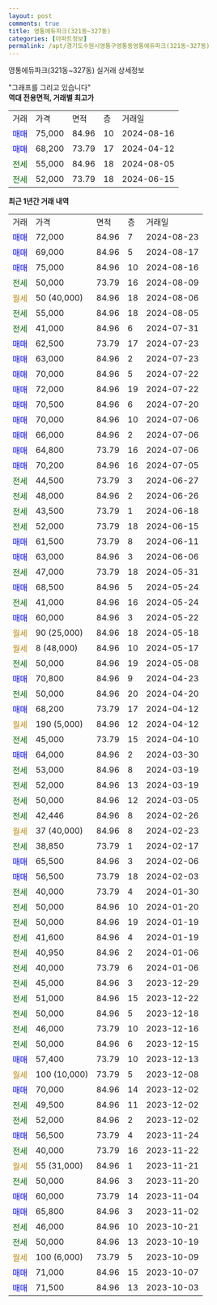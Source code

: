 ```yaml
---
layout: post
comments: true
title: 영통에듀파크(321동~327동)
categories: [아파트정보]
permalink: /apt/경기도수원시영통구영통동영통에듀파크(321동~327동)
---
```


영통에듀파크(321동~327동) 실거래 상세정보

<script type="text/javascript">
  google.charts.load('current', {'packages':['line', 'corechart']});
  google.charts.setOnLoadCallback(drawChart);

  function drawChart() {
    var data = new google.visualization.DataTable();
    data.addColumn('date', '거래일');
    data.addColumn('number', "매매");
    data.addColumn('number', "전세");
    data.addColumn('number', "전매");

    data.addRows([[new Date(Date.parse("2024-08-23")), 72000, null, null], [new Date(Date.parse("2024-08-17")), 69000, null, null], [new Date(Date.parse("2024-08-16")), 75000, null, null], [new Date(Date.parse("2024-08-09")), null, 50000, null], [new Date(Date.parse("2024-08-06")), null, null, null], [new Date(Date.parse("2024-08-05")), null, 55000, null], [new Date(Date.parse("2024-07-31")), null, 41000, null], [new Date(Date.parse("2024-07-23")), 62500, null, null], [new Date(Date.parse("2024-07-23")), 63000, null, null], [new Date(Date.parse("2024-07-22")), 70000, null, null], [new Date(Date.parse("2024-07-22")), 72000, null, null], [new Date(Date.parse("2024-07-20")), 70500, null, null], [new Date(Date.parse("2024-07-06")), 70000, null, null], [new Date(Date.parse("2024-07-06")), 66000, null, null], [new Date(Date.parse("2024-07-06")), 64800, null, null], [new Date(Date.parse("2024-07-05")), 70200, null, null], [new Date(Date.parse("2024-06-27")), null, 44500, null], [new Date(Date.parse("2024-06-26")), null, 48000, null], [new Date(Date.parse("2024-06-18")), null, 43500, null], [new Date(Date.parse("2024-06-15")), null, 52000, null], [new Date(Date.parse("2024-06-11")), 61500, null, null], [new Date(Date.parse("2024-06-06")), 63000, null, null], [new Date(Date.parse("2024-05-31")), null, 47000, null], [new Date(Date.parse("2024-05-24")), 68500, null, null], [new Date(Date.parse("2024-05-24")), null, 41000, null], [new Date(Date.parse("2024-05-22")), 60000, null, null], [new Date(Date.parse("2024-05-18")), null, null, null], [new Date(Date.parse("2024-05-17")), null, null, null], [new Date(Date.parse("2024-05-08")), null, 50000, null], [new Date(Date.parse("2024-04-23")), 70800, null, null], [new Date(Date.parse("2024-04-20")), null, 50000, null], [new Date(Date.parse("2024-04-12")), 68200, null, null], [new Date(Date.parse("2024-04-12")), null, null, null], [new Date(Date.parse("2024-04-10")), null, 45000, null], [new Date(Date.parse("2024-03-30")), 64000, null, null], [new Date(Date.parse("2024-03-19")), null, 53000, null], [new Date(Date.parse("2024-03-19")), null, 52000, null], [new Date(Date.parse("2024-03-05")), null, 50000, null], [new Date(Date.parse("2024-02-26")), null, 42446, null], [new Date(Date.parse("2024-02-23")), null, null, null], [new Date(Date.parse("2024-02-17")), null, 38850, null], [new Date(Date.parse("2024-02-06")), 65500, null, null], [new Date(Date.parse("2024-02-03")), 56500, null, null], [new Date(Date.parse("2024-01-30")), null, 40000, null], [new Date(Date.parse("2024-01-20")), null, 50000, null], [new Date(Date.parse("2024-01-19")), null, 50000, null], [new Date(Date.parse("2024-01-19")), null, 41600, null], [new Date(Date.parse("2024-01-06")), null, 40950, null], [new Date(Date.parse("2024-01-06")), null, 40000, null], [new Date(Date.parse("2023-12-29")), null, 45000, null], [new Date(Date.parse("2023-12-22")), null, 51000, null], [new Date(Date.parse("2023-12-18")), null, 50000, null], [new Date(Date.parse("2023-12-16")), null, 46000, null], [new Date(Date.parse("2023-12-15")), null, 50000, null], [new Date(Date.parse("2023-12-13")), 57400, null, null], [new Date(Date.parse("2023-12-08")), null, null, null], [new Date(Date.parse("2023-12-02")), 70000, null, null], [new Date(Date.parse("2023-12-02")), null, 49500, null], [new Date(Date.parse("2023-12-02")), null, 52000, null], [new Date(Date.parse("2023-11-24")), 56500, null, null], [new Date(Date.parse("2023-11-22")), null, 40000, null], [new Date(Date.parse("2023-11-21")), null, null, null], [new Date(Date.parse("2023-11-20")), null, 50000, null], [new Date(Date.parse("2023-11-04")), 60000, null, null], [new Date(Date.parse("2023-11-02")), 65800, null, null], [new Date(Date.parse("2023-10-21")), null, 46000, null], [new Date(Date.parse("2023-10-19")), null, 50000, null], [new Date(Date.parse("2023-10-09")), null, null, null], [new Date(Date.parse("2023-10-07")), 71000, null, null], [new Date(Date.parse("2023-10-03")), 71500, null, null]]);

    var options = {
      hAxis: {
        format: 'yyyy/MM/dd'
      },    
      lineWidth: 0,
      pointsVisible: true,    
      title: '최근 1년간 유형별 실거래가 분포',
      legend: { position: 'bottom' }
    };

    var formatter = new google.visualization.NumberFormat({pattern:'###,###'} );
    formatter.format(data, 1);
    formatter.format(data, 2);
    
    setTimeout(function() {
        var chart = new google.visualization.LineChart(document.getElementById('columnchart_material'));
        chart.draw(data, (options));
        document.getElementById('loading').style.display = 'none';
    }, 200);
  }
</script>


<div id="loading" style="z-index:20; display: block; margin-left: 0px">"그래프를 그리고 있습니다"</div>
<div id="columnchart_material" style="width: 95%; margin-left: 0px; display: block"></div>
<!-- contents start -->
<b>역대 전용면적, 거래별 최고가</b>
<table class="sortable">
    <tr>
      <td>거래</td>
      <td>가격</td>
      <td>면적</td>
      <td>층</td>
      <td>거래일</td>
    </tr>
        <tr>
          <td><a style="color: blue">매매</a></td>
          <td>75,000</td>
          <td>84.96</td>
          <td>10</td>
          <td>2024-08-16</td>
        </tr>            <tr>
          <td><a style="color: blue">매매</a></td>
          <td>68,200</td>
          <td>73.79</td>
          <td>17</td>
          <td>2024-04-12</td>
        </tr>        
        <tr>
              <td><a style="color: darkgreen">전세</a></td>
              <td>55,000</td>
              <td>84.96</td>
              <td>18</td>
              <td>2024-08-05</td>
            </tr>            <tr>
              <td><a style="color: darkgreen">전세</a></td>
              <td>52,000</td>
              <td>73.79</td>
              <td>18</td>
              <td>2024-06-15</td>
            </tr>        
    
</table>

<b>최근 1년간 거래 내역</b>

<table class="sortable">
    <tr>
      <td>거래</td>
      <td>가격</td>
      <td>면적</td>
      <td>층</td>
      <td>거래일</td>
    </tr>
    <tr>
      <td><a style="color: blue">매매</a></td>
      <td>72,000</td>
      <td>84.96</td>
      <td>7</td>
      <td>2024-08-23</td>
    </tr>          <tr>
      <td><a style="color: blue">매매</a></td>
      <td>69,000</td>
      <td>84.96</td>
      <td>5</td>
      <td>2024-08-17</td>
    </tr>          <tr>
      <td><a style="color: blue">매매</a></td>
      <td>75,000</td>
      <td>84.96</td>
      <td>10</td>
      <td>2024-08-16</td>
    </tr>          <tr>
      <td><a style="color: darkgreen">전세</a></td>
      <td>50,000</td>
      <td>73.79</td>
      <td>16</td>
      <td>2024-08-09</td>
    </tr>          <tr>
      <td><a style="color: darkgoldenrod">월세</a></td>
      <td>50 (40,000)</td>
      <td>84.96</td>
      <td>18</td>
      <td>2024-08-06</td>
    </tr>          <tr>
      <td><a style="color: darkgreen">전세</a></td>
      <td>55,000</td>
      <td>84.96</td>
      <td>18</td>
      <td>2024-08-05</td>
    </tr>          <tr>
      <td><a style="color: darkgreen">전세</a></td>
      <td>41,000</td>
      <td>84.96</td>
      <td>6</td>
      <td>2024-07-31</td>
    </tr>          <tr>
      <td><a style="color: blue">매매</a></td>
      <td>62,500</td>
      <td>73.79</td>
      <td>17</td>
      <td>2024-07-23</td>
    </tr>          <tr>
      <td><a style="color: blue">매매</a></td>
      <td>63,000</td>
      <td>84.96</td>
      <td>2</td>
      <td>2024-07-23</td>
    </tr>          <tr>
      <td><a style="color: blue">매매</a></td>
      <td>70,000</td>
      <td>84.96</td>
      <td>5</td>
      <td>2024-07-22</td>
    </tr>          <tr>
      <td><a style="color: blue">매매</a></td>
      <td>72,000</td>
      <td>84.96</td>
      <td>19</td>
      <td>2024-07-22</td>
    </tr>          <tr>
      <td><a style="color: blue">매매</a></td>
      <td>70,500</td>
      <td>84.96</td>
      <td>6</td>
      <td>2024-07-20</td>
    </tr>          <tr>
      <td><a style="color: blue">매매</a></td>
      <td>70,000</td>
      <td>84.96</td>
      <td>10</td>
      <td>2024-07-06</td>
    </tr>          <tr>
      <td><a style="color: blue">매매</a></td>
      <td>66,000</td>
      <td>84.96</td>
      <td>2</td>
      <td>2024-07-06</td>
    </tr>          <tr>
      <td><a style="color: blue">매매</a></td>
      <td>64,800</td>
      <td>73.79</td>
      <td>16</td>
      <td>2024-07-06</td>
    </tr>          <tr>
      <td><a style="color: blue">매매</a></td>
      <td>70,200</td>
      <td>84.96</td>
      <td>16</td>
      <td>2024-07-05</td>
    </tr>          <tr>
      <td><a style="color: darkgreen">전세</a></td>
      <td>44,500</td>
      <td>73.79</td>
      <td>3</td>
      <td>2024-06-27</td>
    </tr>          <tr>
      <td><a style="color: darkgreen">전세</a></td>
      <td>48,000</td>
      <td>84.96</td>
      <td>2</td>
      <td>2024-06-26</td>
    </tr>          <tr>
      <td><a style="color: darkgreen">전세</a></td>
      <td>43,500</td>
      <td>73.79</td>
      <td>1</td>
      <td>2024-06-18</td>
    </tr>          <tr>
      <td><a style="color: darkgreen">전세</a></td>
      <td>52,000</td>
      <td>73.79</td>
      <td>18</td>
      <td>2024-06-15</td>
    </tr>          <tr>
      <td><a style="color: blue">매매</a></td>
      <td>61,500</td>
      <td>73.79</td>
      <td>8</td>
      <td>2024-06-11</td>
    </tr>          <tr>
      <td><a style="color: blue">매매</a></td>
      <td>63,000</td>
      <td>84.96</td>
      <td>3</td>
      <td>2024-06-06</td>
    </tr>          <tr>
      <td><a style="color: darkgreen">전세</a></td>
      <td>47,000</td>
      <td>73.79</td>
      <td>18</td>
      <td>2024-05-31</td>
    </tr>          <tr>
      <td><a style="color: blue">매매</a></td>
      <td>68,500</td>
      <td>84.96</td>
      <td>5</td>
      <td>2024-05-24</td>
    </tr>          <tr>
      <td><a style="color: darkgreen">전세</a></td>
      <td>41,000</td>
      <td>84.96</td>
      <td>16</td>
      <td>2024-05-24</td>
    </tr>          <tr>
      <td><a style="color: blue">매매</a></td>
      <td>60,000</td>
      <td>84.96</td>
      <td>3</td>
      <td>2024-05-22</td>
    </tr>          <tr>
      <td><a style="color: darkgoldenrod">월세</a></td>
      <td>90 (25,000)</td>
      <td>84.96</td>
      <td>18</td>
      <td>2024-05-18</td>
    </tr>          <tr>
      <td><a style="color: darkgoldenrod">월세</a></td>
      <td>8 (48,000)</td>
      <td>84.96</td>
      <td>10</td>
      <td>2024-05-17</td>
    </tr>          <tr>
      <td><a style="color: darkgreen">전세</a></td>
      <td>50,000</td>
      <td>84.96</td>
      <td>19</td>
      <td>2024-05-08</td>
    </tr>          <tr>
      <td><a style="color: blue">매매</a></td>
      <td>70,800</td>
      <td>84.96</td>
      <td>9</td>
      <td>2024-04-23</td>
    </tr>          <tr>
      <td><a style="color: darkgreen">전세</a></td>
      <td>50,000</td>
      <td>84.96</td>
      <td>20</td>
      <td>2024-04-20</td>
    </tr>          <tr>
      <td><a style="color: blue">매매</a></td>
      <td>68,200</td>
      <td>73.79</td>
      <td>17</td>
      <td>2024-04-12</td>
    </tr>          <tr>
      <td><a style="color: darkgoldenrod">월세</a></td>
      <td>190 (5,000)</td>
      <td>84.96</td>
      <td>12</td>
      <td>2024-04-12</td>
    </tr>          <tr>
      <td><a style="color: darkgreen">전세</a></td>
      <td>45,000</td>
      <td>73.79</td>
      <td>15</td>
      <td>2024-04-10</td>
    </tr>          <tr>
      <td><a style="color: blue">매매</a></td>
      <td>64,000</td>
      <td>84.96</td>
      <td>2</td>
      <td>2024-03-30</td>
    </tr>          <tr>
      <td><a style="color: darkgreen">전세</a></td>
      <td>53,000</td>
      <td>84.96</td>
      <td>8</td>
      <td>2024-03-19</td>
    </tr>          <tr>
      <td><a style="color: darkgreen">전세</a></td>
      <td>52,000</td>
      <td>84.96</td>
      <td>13</td>
      <td>2024-03-19</td>
    </tr>          <tr>
      <td><a style="color: darkgreen">전세</a></td>
      <td>50,000</td>
      <td>84.96</td>
      <td>12</td>
      <td>2024-03-05</td>
    </tr>          <tr>
      <td><a style="color: darkgreen">전세</a></td>
      <td>42,446</td>
      <td>84.96</td>
      <td>8</td>
      <td>2024-02-26</td>
    </tr>          <tr>
      <td><a style="color: darkgoldenrod">월세</a></td>
      <td>37 (40,000)</td>
      <td>84.96</td>
      <td>8</td>
      <td>2024-02-23</td>
    </tr>          <tr>
      <td><a style="color: darkgreen">전세</a></td>
      <td>38,850</td>
      <td>73.79</td>
      <td>1</td>
      <td>2024-02-17</td>
    </tr>          <tr>
      <td><a style="color: blue">매매</a></td>
      <td>65,500</td>
      <td>84.96</td>
      <td>3</td>
      <td>2024-02-06</td>
    </tr>          <tr>
      <td><a style="color: blue">매매</a></td>
      <td>56,500</td>
      <td>73.79</td>
      <td>18</td>
      <td>2024-02-03</td>
    </tr>          <tr>
      <td><a style="color: darkgreen">전세</a></td>
      <td>40,000</td>
      <td>73.79</td>
      <td>4</td>
      <td>2024-01-30</td>
    </tr>          <tr>
      <td><a style="color: darkgreen">전세</a></td>
      <td>50,000</td>
      <td>84.96</td>
      <td>10</td>
      <td>2024-01-20</td>
    </tr>          <tr>
      <td><a style="color: darkgreen">전세</a></td>
      <td>50,000</td>
      <td>84.96</td>
      <td>19</td>
      <td>2024-01-19</td>
    </tr>          <tr>
      <td><a style="color: darkgreen">전세</a></td>
      <td>41,600</td>
      <td>84.96</td>
      <td>4</td>
      <td>2024-01-19</td>
    </tr>          <tr>
      <td><a style="color: darkgreen">전세</a></td>
      <td>40,950</td>
      <td>84.96</td>
      <td>2</td>
      <td>2024-01-06</td>
    </tr>          <tr>
      <td><a style="color: darkgreen">전세</a></td>
      <td>40,000</td>
      <td>73.79</td>
      <td>6</td>
      <td>2024-01-06</td>
    </tr>          <tr>
      <td><a style="color: darkgreen">전세</a></td>
      <td>45,000</td>
      <td>84.96</td>
      <td>3</td>
      <td>2023-12-29</td>
    </tr>          <tr>
      <td><a style="color: darkgreen">전세</a></td>
      <td>51,000</td>
      <td>84.96</td>
      <td>15</td>
      <td>2023-12-22</td>
    </tr>          <tr>
      <td><a style="color: darkgreen">전세</a></td>
      <td>50,000</td>
      <td>84.96</td>
      <td>5</td>
      <td>2023-12-18</td>
    </tr>          <tr>
      <td><a style="color: darkgreen">전세</a></td>
      <td>46,000</td>
      <td>73.79</td>
      <td>10</td>
      <td>2023-12-16</td>
    </tr>          <tr>
      <td><a style="color: darkgreen">전세</a></td>
      <td>50,000</td>
      <td>84.96</td>
      <td>6</td>
      <td>2023-12-15</td>
    </tr>          <tr>
      <td><a style="color: blue">매매</a></td>
      <td>57,400</td>
      <td>73.79</td>
      <td>10</td>
      <td>2023-12-13</td>
    </tr>          <tr>
      <td><a style="color: darkgoldenrod">월세</a></td>
      <td>100 (10,000)</td>
      <td>73.79</td>
      <td>5</td>
      <td>2023-12-08</td>
    </tr>          <tr>
      <td><a style="color: blue">매매</a></td>
      <td>70,000</td>
      <td>84.96</td>
      <td>14</td>
      <td>2023-12-02</td>
    </tr>          <tr>
      <td><a style="color: darkgreen">전세</a></td>
      <td>49,500</td>
      <td>84.96</td>
      <td>11</td>
      <td>2023-12-02</td>
    </tr>          <tr>
      <td><a style="color: darkgreen">전세</a></td>
      <td>52,000</td>
      <td>84.96</td>
      <td>2</td>
      <td>2023-12-02</td>
    </tr>          <tr>
      <td><a style="color: blue">매매</a></td>
      <td>56,500</td>
      <td>73.79</td>
      <td>4</td>
      <td>2023-11-24</td>
    </tr>          <tr>
      <td><a style="color: darkgreen">전세</a></td>
      <td>40,000</td>
      <td>73.79</td>
      <td>16</td>
      <td>2023-11-22</td>
    </tr>          <tr>
      <td><a style="color: darkgoldenrod">월세</a></td>
      <td>55 (31,000)</td>
      <td>84.96</td>
      <td>1</td>
      <td>2023-11-21</td>
    </tr>          <tr>
      <td><a style="color: darkgreen">전세</a></td>
      <td>50,000</td>
      <td>84.96</td>
      <td>3</td>
      <td>2023-11-20</td>
    </tr>          <tr>
      <td><a style="color: blue">매매</a></td>
      <td>60,000</td>
      <td>73.79</td>
      <td>14</td>
      <td>2023-11-04</td>
    </tr>          <tr>
      <td><a style="color: blue">매매</a></td>
      <td>65,800</td>
      <td>84.96</td>
      <td>3</td>
      <td>2023-11-02</td>
    </tr>          <tr>
      <td><a style="color: darkgreen">전세</a></td>
      <td>46,000</td>
      <td>84.96</td>
      <td>10</td>
      <td>2023-10-21</td>
    </tr>          <tr>
      <td><a style="color: darkgreen">전세</a></td>
      <td>50,000</td>
      <td>84.96</td>
      <td>13</td>
      <td>2023-10-19</td>
    </tr>          <tr>
      <td><a style="color: darkgoldenrod">월세</a></td>
      <td>100 (6,000)</td>
      <td>73.79</td>
      <td>5</td>
      <td>2023-10-09</td>
    </tr>          <tr>
      <td><a style="color: blue">매매</a></td>
      <td>71,000</td>
      <td>84.96</td>
      <td>15</td>
      <td>2023-10-07</td>
    </tr>          <tr>
      <td><a style="color: blue">매매</a></td>
      <td>71,500</td>
      <td>84.96</td>
      <td>13</td>
      <td>2023-10-03</td>
    </tr>      </table>
<!-- contents end -->    

